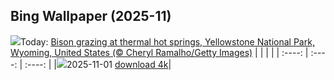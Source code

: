 ## Bing Wallpaper (2025-11)
![](https://cn.bing.com/th?id=OHR.BisonSprings_EN-IN1200877160_UHD.jpg&w=1000)Today: [Bison grazing at thermal hot springs, Yellowstone National Park, Wyoming, United States (© Cheryl Ramalho/Getty Images)](https://cn.bing.com/th?id=OHR.BisonSprings_EN-IN1200877160_UHD.jpg&rf=LaDigue_UHD.jpg&pid=hp&w=3840&h=2160&rs=1&c=4)
|      |      |      |
| :----: | :----: | :----: |
|![](https://cn.bing.com/th?id=OHR.BisonSprings_EN-IN1200877160_UHD.jpg&pid=hp&w=384&h=216&rs=1&c=4)2025-11-01 [download 4k](https://cn.bing.com/th?id=OHR.BisonSprings_EN-IN1200877160_UHD.jpg&rf=LaDigue_UHD.jpg&pid=hp&w=3840&h=2160&rs=1&c=4)|